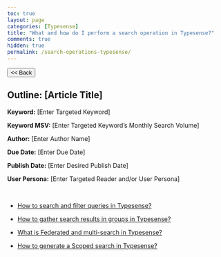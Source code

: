 ```yaml
---
toc: true
layout: page
categories: [Typesense]
title: "What and how do I perform a search operation in Typesense?"
comments: true
hidden: true
permalink: /search-operations-typesense/
---
```


<button class="back-button" onclick="window.history.back()"><< Back</button>

## Outline: [Article Title]

**Keyword:** [Enter Targeted Keyword]

**Keyword MSV:** [Enter Targeted Keyword’s Monthly Search Volume]

**Author:** [Enter Author Name]

**Due Date:** [Enter Due Date]

**Publish Date:** [Enter Desired Publish Date]

**User Persona:** [Enter Targeted Reader and/or User Persona]

<br>

<ul>
<li><p><a href="https://aviyeldevrel.github.io/Aviyel-Blogs-Review/how-to-search-filter-queries-typesense/">How to search and filter queries in Typesense?</a><p>
<li><p><a href="https://aviyeldevrel.github.io/Aviyel-Blogs-Review/how-to-gather-search-groups-typesense/">How to gather search results in groups in Typesense?</a><p>
<li><p><a href="https://aviyeldevrel.github.io/Aviyel-Blogs-Review/what-is-federated-multisearch-typesense/">What is Federated and multi-search in Typesense?</a><p>
<li><p><a href="https://aviyeldevrel.github.io/Aviyel-Blogs-Review/how-to-generate-scope-search-typesense/">How to generate a Scoped search in Typesense?</a><p>
